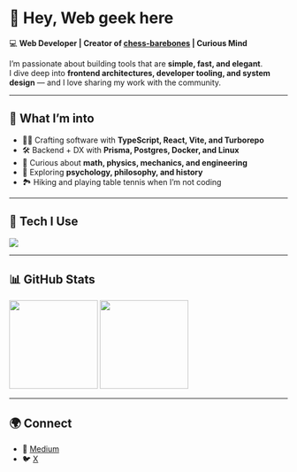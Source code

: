# 👋 Hey, Web geek here

💻 **Web Developer | Creator of [chess-barebones](https://github.com/iamawebgeek/chess-barebones) | Curious Mind**

I’m passionate about building tools that are **simple, fast, and elegant**.  
I dive deep into **frontend architectures, developer tooling, and system design** — and I love sharing my work with the community.  

---

## 🚀 What I’m into
- 🧑‍💻 Crafting software with **TypeScript, React, Vite, and Turborepo**
- 🛠 Backend + DX with **Prisma, Postgres, Docker, and Linux**
- 📐 Curious about **math, physics, mechanics, and engineering**
- 🧭 Exploring **psychology, philosophy, and history**
- 🏞 Hiking and playing table tennis when I’m not coding

---

## 🔧 Tech I Use
<p align="left">
  <img src="https://skillicons.dev/icons?i=ts,react,nextjs,nodejs,nestjs,prisma,postgres,tailwind,vite,vitest,docker,terraform" />
</p>

---

## 📊 GitHub Stats
<p align="left">
  <img src="https://github-readme-stats.vercel.app/api?username=iamawebgeek&show_icons=true&theme=tokyonight&hide_border=true" height="160" />
  <img src="https://github-readme-stats.vercel.app/api/top-langs/?username=iamawebgeek&layout=compact&theme=tokyonight&hide_border=true" height="160" />
</p>

---

## 🌍 Connect
- 📝 [Medium](https://iamawebgeek.medium.com/)  
- 🐦 [X](https://x.com/iamawebgeek)  
